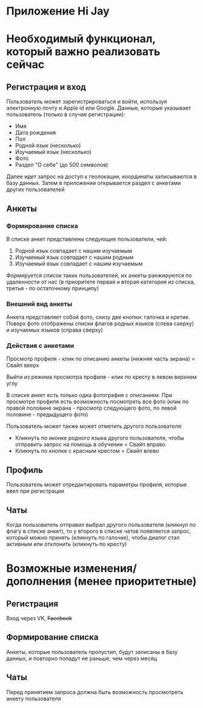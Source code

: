 # Приложение Hi Jay



# Необходимый функционал, который важно реализовать сейчас

## Регистрация и вход

Пользователь может зарегистрироваться и войти, используя электронную почту и Apple id или Google. Данные, которые указывает пользователь (только в случае регистрации): 

 - Имя
 - Дата рождения
 - Пол
 - Родной язык (несколько)
 - Изучаемый язык (несколько)
 - Фото
 - Раздел "О себе" (до 500 символов)

Далее идет запрос на доступ к геолокации, координаты записываются в базу данных. Затем в приложении открывается раздел с анкетами других пользователей

## Анкеты

### Формирование списка

В списке анкет представлены следующие пользователи, чей:

 1. Родной язык совпадает с нашим изучаемым
 2. Изучаемый язык совпадает с нашим родным
 3. Изучаемый язык совпадает с нашим изучаемым

Формируется список таких пользователей, их анкеты ранжируются по удаленности от нас (в приоритете первая и вторая категория из списка, третья - по остаточному принципу)

### Внешний вид анкеты

Анкета представляет собой фото, снизу две кнопки: галочка и кретик. Поверх фото отображены списки флагов родных языков (слева саерху) и изучаемых языков (справа сверху)

### Действия с анкетами

Просмотр профиля - клик по описанию анкеты (нижняя часть экрана) = Свайп вверх

Выйти из режима просмотра профиля - клик по кресту в левом верхнем углу

В списке анкет есть только одна фотография с описанием. При просмотре профиля есть возможность посмотреть все фото (клик по правой половине экрана - просмотр следующего фото, по левой половине - предыдущего фото)

Пользователь может также может отметить другого пользователя:

 - Кликнуть по иконке родного языка другого пользователя, чтобы отправить запрос на помощь в обучении = Свайп вправо
 - Кликнуть по кнопке с красным крестом = Свайп влево

## Профиль

Пользователь может отредактировать параметры профиля, которые ввел при регистрации

## Чаты

Когда пользователь отправил выбрал другого пользователя (кликнул по флагу в списке анкет), то у второго в списке чатов появляется запрос, который можно принять (кликнуть по галочке), чтобы диалог стал активным или отклонить (кликнуть по кресту)
  

# Возможные изменения/дополнения (менее приоритетные)

## Регистрация

Вход через VK, ~~Facebook~~

## Формирование списка

Анкеты, которые пользователь пропустил, будут записаны в базу данных, и повторно попадут не раньше, чем через месяц

## Чаты

Перед принятием запроса должна быть возможность просмотреть анкету пользователя
